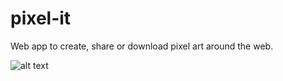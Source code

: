 # pixel-it
Web app to create, share or download pixel art around the web. 

![alt text](https://github.com/tavioalves/pixel-it/pixelit.PNG)